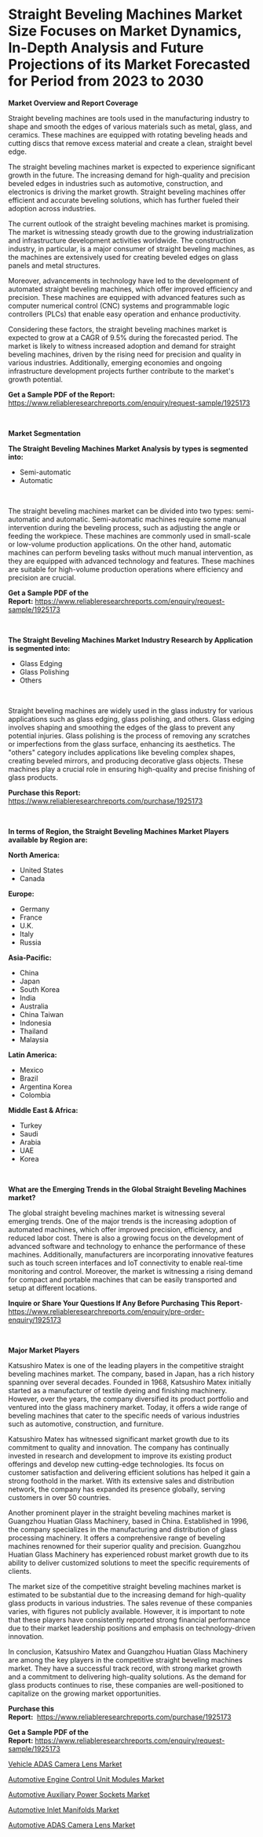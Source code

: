 <p><h1>Straight Beveling Machines Market Size Focuses on Market Dynamics, In-Depth Analysis and Future Projections of its Market Forecasted for Period from 2023 to 2030</h1></p><p><strong>Market Overview and Report Coverage</strong></p>
<p><p>Straight beveling machines are tools used in the manufacturing industry to shape and smooth the edges of various materials such as metal, glass, and ceramics. These machines are equipped with rotating beveling heads and cutting discs that remove excess material and create a clean, straight bevel edge.</p><p>The straight beveling machines market is expected to experience significant growth in the future. The increasing demand for high-quality and precision beveled edges in industries such as automotive, construction, and electronics is driving the market growth. Straight beveling machines offer efficient and accurate beveling solutions, which has further fueled their adoption across industries.</p><p>The current outlook of the straight beveling machines market is promising. The market is witnessing steady growth due to the growing industrialization and infrastructure development activities worldwide. The construction industry, in particular, is a major consumer of straight beveling machines, as the machines are extensively used for creating beveled edges on glass panels and metal structures.</p><p>Moreover, advancements in technology have led to the development of automated straight beveling machines, which offer improved efficiency and precision. These machines are equipped with advanced features such as computer numerical control (CNC) systems and programmable logic controllers (PLCs) that enable easy operation and enhance productivity.</p><p>Considering these factors, the straight beveling machines market is expected to grow at a CAGR of 9.5% during the forecasted period. The market is likely to witness increased adoption and demand for straight beveling machines, driven by the rising need for precision and quality in various industries. Additionally, emerging economies and ongoing infrastructure development projects further contribute to the market's growth potential.</p></p>
<p><strong>Get a Sample PDF of the Report:</strong> <a href="https://www.reliableresearchreports.com/enquiry/request-sample/1925173">https://www.reliableresearchreports.com/enquiry/request-sample/1925173</a></p>
<p>&nbsp;</p>
<p><strong>Market Segmentation</strong></p>
<p><strong>The Straight Beveling Machines Market Analysis by types is segmented into:</strong></p>
<p><ul><li>Semi-automatic</li><li>Automatic</li></ul></p>
<p>&nbsp;</p>
<p><p>The straight beveling machines market can be divided into two types: semi-automatic and automatic. Semi-automatic machines require some manual intervention during the beveling process, such as adjusting the angle or feeding the workpiece. These machines are commonly used in small-scale or low-volume production applications. On the other hand, automatic machines can perform beveling tasks without much manual intervention, as they are equipped with advanced technology and features. These machines are suitable for high-volume production operations where efficiency and precision are crucial.</p></p>
<p><strong>Get a Sample PDF of the Report:</strong>&nbsp;<a href="https://www.reliableresearchreports.com/enquiry/request-sample/1925173">https://www.reliableresearchreports.com/enquiry/request-sample/1925173</a></p>
<p>&nbsp;</p>
<p><strong>The Straight Beveling Machines Market Industry Research by Application is segmented into:</strong></p>
<p><ul><li>Glass Edging</li><li>Glass Polishing</li><li>Others</li></ul></p>
<p>&nbsp;</p>
<p><p>Straight beveling machines are widely used in the glass industry for various applications such as glass edging, glass polishing, and others. Glass edging involves shaping and smoothing the edges of the glass to prevent any potential injuries. Glass polishing is the process of removing any scratches or imperfections from the glass surface, enhancing its aesthetics. The "others" category includes applications like beveling complex shapes, creating beveled mirrors, and producing decorative glass objects. These machines play a crucial role in ensuring high-quality and precise finishing of glass products.</p></p>
<p><strong>Purchase this Report:</strong>&nbsp; <a href="https://www.reliableresearchreports.com/purchase/1925173">https://www.reliableresearchreports.com/purchase/1925173</a></p>
<p>&nbsp;</p>
<p><strong>In terms of Region, the Straight Beveling Machines Market Players available by Region are:</strong></p>
<p>
    <p> <strong> North America: </strong>
        <ul>
            <li>United States</li>
            <li>Canada</li>
        </ul>
        </p> 
    <p> <strong> Europe: </strong>
        <ul>
            <li>Germany</li>
            <li>France</li>
            <li>U.K.</li>
            <li>Italy</li>
            <li>Russia</li>
        </ul>
        </p> 
    <p> <strong> Asia-Pacific: </strong>
        <ul>
            <li>China</li>
            <li>Japan</li>
            <li>South Korea</li>
            <li>India</li>
            <li>Australia</li>
            <li>China Taiwan</li>
            <li>Indonesia</li>
            <li>Thailand</li>
            <li>Malaysia</li>
        </ul>
        </p> 
    <p> <strong> Latin America: </strong>
        <ul>
            <li>Mexico</li>
            <li>Brazil</li>
            <li>Argentina Korea</li>
            <li>Colombia</li>
        </ul>
        </p> 
    <p> <strong> Middle East & Africa: </strong>
        <ul>
            <li>Turkey</li>
            <li>Saudi</li>
            <li>Arabia</li>
            <li>UAE</li>
            <li>Korea</li>
        </ul>
    </p>
    </p>
<p>&nbsp;</p>
<p><strong>What are the Emerging Trends in the Global Straight Beveling Machines market?</strong></p>
<p><p>The global straight beveling machines market is witnessing several emerging trends. One of the major trends is the increasing adoption of automated machines, which offer improved precision, efficiency, and reduced labor cost. There is also a growing focus on the development of advanced software and technology to enhance the performance of these machines. Additionally, manufacturers are incorporating innovative features such as touch screen interfaces and IoT connectivity to enable real-time monitoring and control. Moreover, the market is witnessing a rising demand for compact and portable machines that can be easily transported and setup at different locations.</p></p>
<p><strong>Inquire or Share Your Questions If Any Before Purchasing This Report</strong>- <a href="https://www.reliableresearchreports.com/enquiry/pre-order-enquiry/1925173">https://www.reliableresearchreports.com/enquiry/pre-order-enquiry/1925173</a></p>
<p>&nbsp;</p>
<p><strong>Major Market Players</strong></p>
<p><p>Katsushiro Matex is one of the leading players in the competitive straight beveling machines market. The company, based in Japan, has a rich history spanning over several decades. Founded in 1968, Katsushiro Matex initially started as a manufacturer of textile dyeing and finishing machinery. However, over the years, the company diversified its product portfolio and ventured into the glass machinery market. Today, it offers a wide range of beveling machines that cater to the specific needs of various industries such as automotive, construction, and furniture.</p><p>Katsushiro Matex has witnessed significant market growth due to its commitment to quality and innovation. The company has continually invested in research and development to improve its existing product offerings and develop new cutting-edge technologies. Its focus on customer satisfaction and delivering efficient solutions has helped it gain a strong foothold in the market. With its extensive sales and distribution network, the company has expanded its presence globally, serving customers in over 50 countries.</p><p>Another prominent player in the straight beveling machines market is Guangzhou Huatian Glass Machinery, based in China. Established in 1996, the company specializes in the manufacturing and distribution of glass processing machinery. It offers a comprehensive range of beveling machines renowned for their superior quality and precision. Guangzhou Huatian Glass Machinery has experienced robust market growth due to its ability to deliver customized solutions to meet the specific requirements of clients.</p><p>The market size of the competitive straight beveling machines market is estimated to be substantial due to the increasing demand for high-quality glass products in various industries. The sales revenue of these companies varies, with figures not publicly available. However, it is important to note that these players have consistently reported strong financial performance due to their market leadership positions and emphasis on technology-driven innovation.</p><p>In conclusion, Katsushiro Matex and Guangzhou Huatian Glass Machinery are among the key players in the competitive straight beveling machines market. They have a successful track record, with strong market growth and a commitment to delivering high-quality solutions. As the demand for glass products continues to rise, these companies are well-positioned to capitalize on the growing market opportunities.</p></p>
<p><strong>Purchase this Report:</strong>&nbsp;&nbsp;<a href="https://www.reliableresearchreports.com/purchase/1925173">https://www.reliableresearchreports.com/purchase/1925173</a></p>
<p></p>
<p><strong>Get a Sample PDF of the Report:</strong>&nbsp;<a href="https://www.reliableresearchreports.com/enquiry/request-sample/1925173">https://www.reliableresearchreports.com/enquiry/request-sample/1925173</a></p>
<p><p><a href="https://medium.com/@there.mix.bring/vehicle-adas-camera-lens-market-share-evolution-and-market-growth-trends-2023-2030-813b2c2aa41f">Vehicle ADAS Camera Lens Market</a></p><p><a href="https://medium.com/@read.code.store/analyzing-automotive-engine-control-unit-modules-market-global-industry-perspective-and-forecast-7e6989489fa0">Automotive Engine Control Unit Modules Market</a></p><p><a href="https://medium.com/@palm.quick.roof/automotive-auxiliary-power-sockets-market-outlook-industry-overview-and-forecast-2023-to-2030-eef79e3d36f1">Automotive Auxiliary Power Sockets Market</a></p><p><a href="https://medium.com/@index.mill.peace/automotive-inlet-manifolds-market-insight-market-trends-growth-forecasted-from-2023-to-2030-1358a566215c">Automotive Inlet Manifolds Market</a></p><p><a href="https://medium.com/@half.skull.am/automotive-adas-camera-lens-market-exploring-market-share-market-trends-and-future-growth-0ba462112566">Automotive ADAS Camera Lens Market</a></p></p>